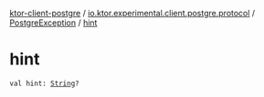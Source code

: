 [ktor-client-postgre](../../index.md) / [io.ktor.experimental.client.postgre.protocol](../index.md) / [PostgreException](index.md) / [hint](./hint.md)

# hint

`val hint: `[`String`](https://kotlinlang.org/api/latest/jvm/stdlib/kotlin/-string/index.html)`?`